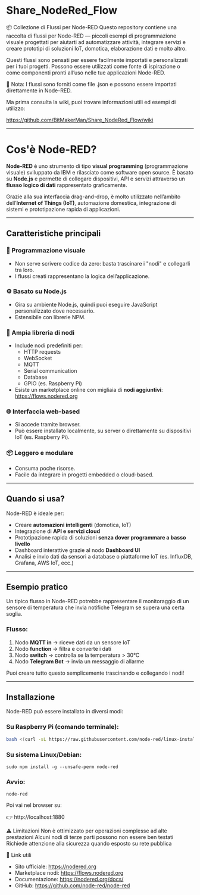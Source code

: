 # Share_NodeRed_Flow
📦 Collezione di Flussi per Node-RED
Questo repository contiene una raccolta di flussi per Node-RED — piccoli esempi di programmazione visuale progettati per aiutarti ad automatizzare attività, integrare servizi e creare prototipi di soluzioni IoT, domotica, elaborazione dati e molto altro.

Questi flussi sono pensati per essere facilmente importati e personalizzati per i tuoi progetti.
Possono essere utilizzati come fonte di ispirazione o come componenti pronti all’uso nelle tue applicazioni Node-RED.

🔧 Nota: I flussi sono forniti come file .json e possono essere importati direttamente in Node-RED.

Ma prima consulta la wiki, puoi trovare informazioni utili ed esempi di utilizzo:

https://github.com/BitMakerMan/Share_NodeRed_Flow/wiki

---

# Cos'è Node-RED?

**Node-RED** è uno strumento di tipo **visual programming** (programmazione visuale) sviluppato da IBM e rilasciato come software open source. È basato su **Node.js** e permette di collegare dispositivi, API e servizi attraverso un **flusso logico di dati** rappresentato graficamente.

Grazie alla sua interfaccia drag-and-drop, è molto utilizzato nell’ambito dell’**Internet of Things (IoT)**, automazione domestica, integrazione di sistemi e prototipazione rapida di applicazioni.

---

## Caratteristiche principali

### 🧩 Programmazione visuale
- Non serve scrivere codice da zero: basta trascinare i "nodi" e collegarli tra loro.
- I flussi creati rappresentano la logica dell’applicazione.

### ⚙️ Basato su Node.js
- Gira su ambiente Node.js, quindi puoi eseguire JavaScript personalizzato dove necessario.
- Estensibile con librerie NPM.

### 🔌 Ampia libreria di nodi
- Include nodi predefiniti per:
  - HTTP requests
  - WebSocket
  - MQTT
  - Serial communication
  - Database
  - GPIO (es. Raspberry Pi)
- Esiste un marketplace online con migliaia di **nodi aggiuntivi**: [https://flows.nodered.org ](https://flows.nodered.org )

### 🌐 Interfaccia web-based
- Si accede tramite browser.
- Può essere installato localmente, su server o direttamente su dispositivi IoT (es. Raspberry Pi).

### 📦 Leggero e modulare
- Consuma poche risorse.
- Facile da integrare in progetti embedded o cloud-based.

---

## Quando si usa?

Node-RED è ideale per:

- Creare **automazioni intelligenti** (domotica, IoT)
- Integrazione di **API e servizi cloud**
- Prototipazione rapida di soluzioni **senza dover programmare a basso livello**
- Dashboard interattive grazie al nodo **Dashboard UI**
- Analisi e invio dati da sensori a database o piattaforme IoT (es. InfluxDB, Grafana, AWS IoT, ecc.)

---

## Esempio pratico

Un tipico flusso in Node-RED potrebbe rappresentare il monitoraggio di un sensore di temperatura che invia notifiche Telegram se supera una certa soglia.

### Flusso:
1. Nodo **MQTT in** → riceve dati da un sensore IoT
2. Nodo **function** → filtra e converte i dati
3. Nodo **switch** → controlla se la temperatura > 30°C
4. Nodo **Telegram Bot** → invia un messaggio di allarme

Puoi creare tutto questo semplicemente trascinando e collegando i nodi!

---

## Installazione

Node-RED può essere installato in diversi modi:

### Su Raspberry Pi (comando terminale):
```bash
bash <(curl -sL https://raw.githubusercontent.com/node-red/linux-installers/master/deb/update-nodejs-and-nodered )
```
### Su sistema Linux/Debian:

```sudo
sudo npm install -g --unsafe-perm node-red
```

### Avvio:
```
node-red
```
Poi vai nel browser su:

👉 http://localhost:1880

⚠️ Limitazioni
Non è ottimizzato per operazioni complesse ad alte prestazioni
Alcuni nodi di terze parti possono non essere ben testati
Richiede attenzione alla sicurezza quando esposto su rete pubblica

🔗 Link utili
- Sito ufficiale: https://nodered.org
- Marketplace nodi: https://flows.nodered.org
- Documentazione: https://nodered.org/docs/
- GitHub: https://github.com/node-red/node-red
